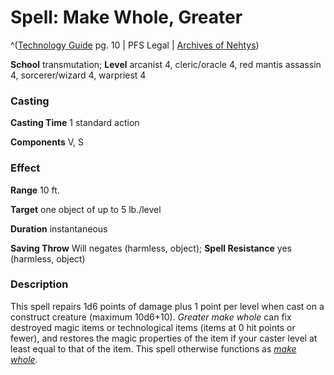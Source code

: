 # Spell: Make Whole, Greater

^([Technology Guide][ss-greater-make-whole] pg. 10 | PFS Legal | [Archives of Nehtys][sn-greater-make-whole])

**School** transmutation; **Level** arcanist 4, cleric/oracle 4, red mantis assassin 4, sorcerer/wizard 4, warpriest 4

### Casting

**Casting Time** 1 standard action  

**Components** V, S

### Effect

**Range** 10 ft.  

**Target** one object of up to 5 lb./level  

**Duration** instantaneous  

**Saving Throw** Will negates (harmless, object); **Spell Resistance** yes (harmless, object)

### Description

This spell repairs 1d6 points of damage plus 1 point per level when cast on a construct creature (maximum 10d6+10). _Greater make whole_ can fix destroyed magic items or technological items (items at 0 hit points or fewer), and restores the magic properties of the item if your caster level at least equal to that of the item. This spell otherwise functions as _[make whole]_.

[ss-greater-make-whole]: http://paizo.com/products/btpy95d2
[sn-greater-make-whole]: http://www.archivesofnethys.com/SpellDisplay.aspx?ItemName=Make%20Whole%2C%20Greater
[make whole]: http://www.archivesofnethys.com/SpellDisplay.aspx?ItemName=make%20whole
